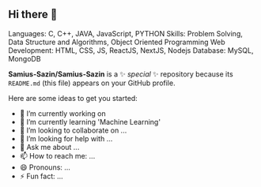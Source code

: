 ## Hi there 👋

Languages: C, C++, JAVA, JavaScript, PYTHON
Skills: Problem Solving, Data Structure and Algorithms, Object Oriented Programming
Web Development: HTML, CSS, JS, ReactJS, NextJS, Nodejs
Database: MySQL, MongoDB


**Samius-Sazin/Samius-Sazin** is a ✨ _special_ ✨ repository because its `README.md` (this file) appears on your GitHub profile.

Here are some ideas to get you started:

- 🔭 I’m currently working on 
- 🌱 I’m currently learning 'Machine Learning'
- 👯 I’m looking to collaborate on ...
- 🤔 I’m looking for help with ...
- 💬 Ask me about ...
- 📫 How to reach me: ...
- 😄 Pronouns: ...
- ⚡ Fun fact: ...

